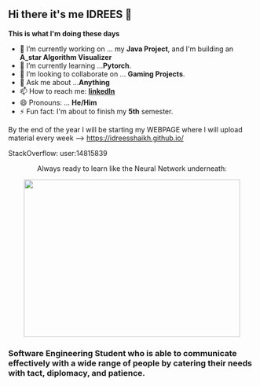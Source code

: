 ## Hi there it's me IDREES 👋

**This is what I'm doing these days**

- 🔭 I’m currently working on ... my **Java Project**, and I'm building an **A_star Algorithm Visualizer** 
- 🌱 I’m currently learning ...**Pytorch**.
- 👯 I’m looking to collaborate on ... **Gaming Projects**.
- 💬 Ask me about ...**Anything**
- 📫 How to reach me: [**linkedIn**](https://www.linkedin.com/in/idreesrazak/)
- 😄 Pronouns: ... **He/Him**
- ⚡ Fun fact: I'm about to finish my **5th** semester.

By the end of the year I will be starting my WEBPAGE where I will upload material every week --> https://idreesshaikh.github.io/

StackOverflow: user:14815839

<div align="center" >
  <p align="center"> Always ready to learn like the Neural Network underneath: </p> 
</div>
<p align="center" >
  <img src="https://cdn-images-1.medium.com/max/550/1*pO5X2c28F1ysJhwnmPsy3Q.gif" width="440" height="320" />
</p>

### Software Engineering Student who is able to communicate effectively with a wide range of people by catering their needs with tact, diplomacy, and patience.
